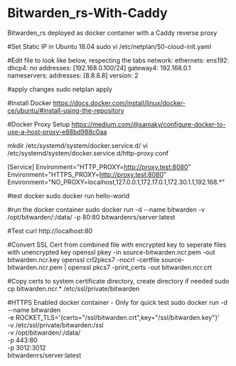 # Bitwarden_rs-With-Caddy
Bitwarden_rs deployed as docker container with a Caddy reverse proxy

#Set Static IP in Ubuntu 18.04
sudo vi /etc/netplan/50-cloud-init.yaml

#Edit file to look like below, respecting the tabs
network:
    ethernets:
        ens192:
            dhcp4: no
            addresses: [192.168.0.100/24]
            gateway4: 192.168.0.1
            nameservers:
                addresses: [8.8.8.8]
    version: 2

#apply changes
sudo netplan apply

#Install Docker
https://docs.docker.com/install/linux/docker-ce/ubuntu/#install-using-the-repository

#Docker Proxy Setup
https://medium.com/@saniaky/configure-docker-to-use-a-host-proxy-e88bd988c0aa

mkdir /etc/systemd/system/docker.service.d/
vi /etc/systemd/system/docker.service.d/http-proxy.conf

[Service]
Environment="HTTP_PROXY=http://proxy.test:8080"
Environment="HTTPS_PROXY=http://proxy.test:8080"
Environment="NO_PROXY=localhost,127.0.0.1,172.17.0.1,172.30.1.1,192.168.*"

#test docker
sudo docker run hello-world

#run the docker container
sudo docker run -d --name bitwarden -v /opt/bitwarden/:/data/ -p 80:80 bitwardenrs/server:latest

#Test
curl http://localhost:80

#Convert SSL Cert from combined file with encrypted key to seperate files with unencrypted key
openssl pkey -in source-bitwarden.ncr.pem -out bitwarden.ncr.key
openssl crl2pkcs7 -nocrl -certfile source-bitwarden.ncr.pem | openssl pkcs7 -print_certs -out bitwarden.ncr.crt

#Copy certs to system certificate directory, create directory if needed
sudo cp bitwarden.ncr.* /etc/ssl/private/bitwarden


#HTTPS Enabled docker container - Only for quick test
sudo docker run -d --name bitwarden \
-e ROCKET_TLS='{certs="/ssl/bitwarden.crt",key="/ssl/bitwarden.key"}' \
-v /etc/ssl/private/bitwarden:/ssl \
-v /opt/bitwarden/:/data/ \
-p 443:80 \
-p 3012:3012 \
bitwardenrs/server:latest

